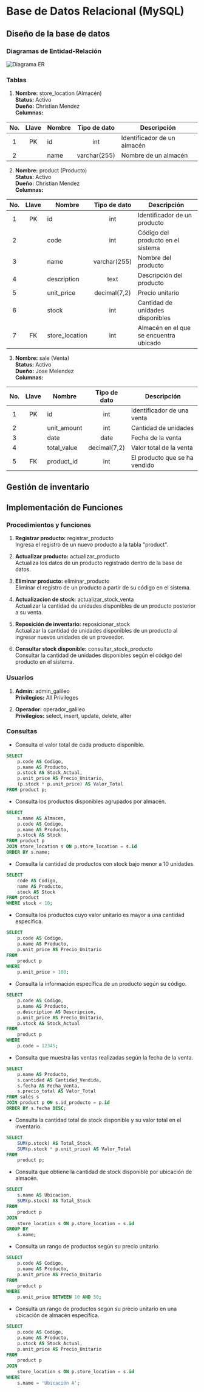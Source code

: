 # Base de Datos Relacional (MySQL)
## Diseño de la base de datos

### Diagramas de Entidad-Relación
![Diagrama ER](/Diagrama_ER_SQL.png)

### Tablas
1. **Nombre:** store_location (Almacén)  
**Status:** Activo  
**Dueño:** Christian Mendez  
**Columnas:**

| No. | Llave | Nombre | Tipo de dato |       Descripción           |
|:---:|:-----:|--------|:------------:|-----------------------------|
|  1  |  PK   |   id   |      int     | Identificador de un almacén |
|  2  |       |  name  | varchar(255) |    Nombre de un almacén     |

2. **Nombre:** product (Producto)  
**Status:** Activo  
**Dueño:** Christian Mendez  
**Columnas:**

| No. | Llave |     Nombre    | Tipo de dato |              Descripción               |
|:---:|:-----:|---------------|:------------:|----------------------------------------|
|  1  |  PK   |      id       |      int     |     Identificador de un producto       |
|  2  |       |      code     |      int     |   Código del producto en el sistema    |
|  3  |       |      name     | varchar(255) |          Nombre del producto           |
|  4  |       |  description  |     text     |        Descripción del producto        |
|  5  |       |  unit_price   | decimal(7,2) |            Precio unitario             |
|  6  |       |     stock     |      int     |   Cantidad de unidades disponibles     |
|  7  |  FK   | store_location|      int     | Almacén en el que se encuentra ubicado |

3. **Nombre:** sale (Venta)  
   **Status:** Activo  
   **Dueño:** Jose Melendez  
   **Columnas:**

| No. | Llave |    Nombre    | Tipo de dato |         Descripción           |
|:---:|:-----:|--------------|:------------:|-------------------------------|
|  1  |  PK   |      id      |      int     |  Identificador de una venta   |
|  2  |       | unit_amount  |      int     |      Cantidad de unidades     |
|  3  |       |    date      |      date    |        Fecha de la venta      |
|  4  |       |  total_value | decimal(7,2) |    Valor total de la venta    |
|  5  |  FK   |  product_id  |      int     | El producto que se ha vendido |

## Gestión de inventario
## Implementación de Funciones
### Procedimientos y funciones
1. **Registrar producto:** registrar_producto  
    Ingresa el registro de un nuevo producto a la tabla "product".

2. **Actualizar producto:** actualizar_producto  
    Actualiza los datos de un producto registrado dentro de la base de datos.

3. **Eliminar producto:** eliminar_producto  
    Eliminar el registro de un producto a partir de su código en el sistema.

4. **Actualizacion de stock:** actualizar_stock_venta  
    Actualizar la cantidad de unidades disponibles de un producto posterior a su venta.

5. **Reposición de inventario:** reposicionar_stock  
   Actualizar la cantidad de unidades disponibles de un producto al ingresar nuevos unidades de un proveedor.

6. **Consultar stock disponible:** consultar_stock_producto  
   Consultar la cantidad de unidades disponibles según el código del producto en el sistema.

### Usuarios
1. **Admin:** admin_galileo  
**Privilegios:** All Privileges

2. **Operador:** operador_galileo  
**Privilegios:** select, insert, update, delete, alter

### Consultas
* Consulta el valor total de cada producto disponible.
```sql
SELECT 
    p.code AS Codigo, 
    p.name AS Producto, 
    p.stock AS Stock_Actual, 
    p.unit_price AS Precio_Unitario, 
    (p.stock * p.unit_price) AS Valor_Total
FROM product p;
```

* Consulta los productos disponibles agrupados por almacén.
```sql
SELECT 
    s.name AS Almacen, 
    p.code AS Codigo, 
    p.name AS Producto, 
    p.stock AS Stock
FROM product p
JOIN store_location s ON p.store_location = s.id
ORDER BY s.name;
```

* Consulta la cantidad de productos con stock bajo menor a 10 unidades.
```sql
SELECT 
    code AS Codigo, 
    name AS Producto, 
    stock AS Stock
FROM product
WHERE stock < 10;
```

* Consulta los productos cuyo valor unitario es mayor a una cantidad específica.
```sql
SELECT 
    p.code AS Codigo, 
    p.name AS Producto, 
    p.unit_price AS Precio_Unitario
FROM 
    product p
WHERE 
    p.unit_price > 100;
```

* Consulta la información específica de un producto según su código.
```sql
SELECT 
    p.code AS Codigo, 
    p.name AS Producto, 
    p.description AS Descripcion, 
    p.unit_price AS Precio_Unitario, 
    p.stock AS Stock_Actual
FROM 
    product p
WHERE 
    p.code = 12345;
```

* Consulta que muestra las ventas realizadas según la fecha de la venta.
```sql
SELECT 
    p.name AS Producto, 
    s.cantidad AS Cantidad_Vendida, 
    s.fecha AS Fecha_Venta, 
    s.precio_total AS Valor_Total
FROM sales s
JOIN product p ON s.id_producto = p.id
ORDER BY s.fecha DESC;
```

* Consulta la cantidad total de stock disponible y su valor total en el inventario.
```sql
SELECT 
    SUM(p.stock) AS Total_Stock, 
    SUM(p.stock * p.unit_price) AS Valor_Total
FROM 
    product p;
```

* Consulta que obtiene la cantidad de stock disponible por ubicación de almacén.
```sql
SELECT 
    s.name AS Ubicacion, 
    SUM(p.stock) AS Total_Stock
FROM 
    product p
JOIN 
    store_location s ON p.store_location = s.id
GROUP BY 
    s.name;
```

* Consulta un rango de productos según su precio unitario.
```sql
SELECT 
    p.code AS Codigo, 
    p.name AS Producto, 
    p.unit_price AS Precio_Unitario
FROM 
    product p
WHERE 
    p.unit_price BETWEEN 10 AND 50;
```

* Consulta un rango de productos según su precio unitario en una ubicación de almacén específica.
```sql
SELECT 
    p.code AS Codigo, 
    p.name AS Producto, 
    p.stock AS Stock_Actual, 
    p.unit_price AS Precio_Unitario
FROM 
    product p
JOIN 
    store_location s ON p.store_location = s.id
WHERE 
    s.name = 'Ubicación A';
```
